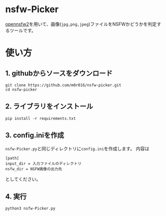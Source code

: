 # nsfw-Picker
[opennsfw2](https://github.com/bhky/opennsfw2)を用いて、画像(`jpg,png,jpeg`)ファイルをNSFWかどうかを判定するツールです。

# 使い方
## 1. githubからソースをダウンロード
```
git clone https://github.com/m0r016/nsfw-picker.git
cd nsfw-picker
```

## 2. ライブラリをインストール
```
pip install -r requirements.txt
```

## 3. config.iniを作成
`nsfw-Picker.py`と同じディレクトリに`config.ini`を作成します。
内容は
```
[path]
input_dir = 入力ファイルのディレクトリ
nsfw_dir = NSFW画像の出力先
```
としてください。

## 4. 実行
```
python3 nsfw-Picker.py
```

